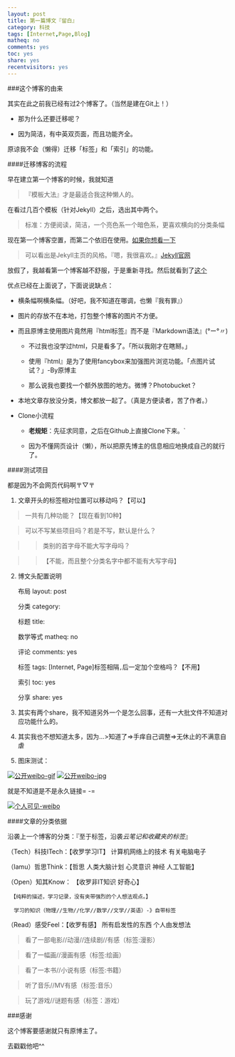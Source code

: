 ```yaml
---
layout: post 
title: 第一篇博文『留白』
category: 科技
tags: [Internet,Page,Blog]
matheq: no
comments: yes
toc: yes
share: yes
recentvisitors: yes
---
```


###这个博客的由来

其实在此之前我已经有过2个博客了。（当然是建在Git上！）

- 那为什么还要迁移呢？

- 因为简洁，有中英双页面，而且功能齐全。

原谅我不会（懒得）迁移「标签」和「索引」的功能。

####迁移博客的流程

早在建立第一个博客的时候，我就知道

>『模板大法』才是最适合我这种懒人的。

在看过几百个模板（针对Jekyll）之后，选出其中两个。

>标准：方便阅读，简洁，一个亮色系一个暗色系，更喜欢横向的分类条幅

现在第一个博客空置，而第二个依旧在使用。[如果你想看一下](http://unkonw.github.io/)

>可以看出是Jekyll主页的风格。『嗯，我很喜欢。』[Jekyll官网](http://jekyllcn.com/)

放假了，我越看第一个博客越不舒服，于是重新寻找。然后就看到了[这个](http://yanshuo.name/)

优点已经在上面说了，下面说说缺点：

- 横条幅啊横条幅。（好吧，我不知道在哪调，也懒『我有罪』）

- 图片的存放不在本地，打包整个博客的图片不方便。

- 而且原博主使用图片竟然用『html标签』而不是『Markdown语法』(°ー°〃)

  - 不过我也没学过html，只是看多了。「所以我刚才在瞎掰。」

  - 使用『html』是为了使用fancybox来加强图片浏览功能。「点图片试试？」-By原博主
  
  - 那么说我也要找一个额外放图的地方。微博？Photobucket？

- 本地文章存放没分类，博文都放一起了。（真是方便读者，苦了作者。）

- Clone小流程

  - **老规矩**：先征求同意，之后在Github上直接Clone下来。`
  
  - 因为不懂网页设计（懒），所以把原先博主的信息相应地换成自己的就行了。

####测试项目

都是因为不会网页代码啊〒▽〒

1. 文章开头的标签相对位置可以移动吗？【可以】

>一共有几种功能？【现在看到10种】

>可以不写某些项目吗？若是不写，默认是什么？

>>类别的首字母不能大写字母吗？

>>【不能，而且整个分类名字中都不能有大写字母】

2. 博文头配置说明
  
    布局 layout: post
    
    分类 category: 
      
    标题 title: 
    
    数学等式 matheq: no
    
    评论 comments: yes
    
    标签 tags: [Internet, Page]标签相隔`,`后一定加个空格吗？【不用】
    
    索引 toc: yes
    
    分享 share: yes
    
3. 其实有两个share，我不知道另外一个是怎么回事，还有一大批文件不知道对应功能什么的。

4. 其实我也不想知道太多，因为...>知道了=>手痒自己调整=>无休止的不满意自虐

5. 图床测试：

<a class="fancybox" rel="gallery1" href="http://ww2.sinaimg.cn/square/8935112btw1eq5jp3ruvgg2046046746.gif" title="公开weibo-gif"><img src="http://ww2.sinaimg.cn/square/8935112btw1eq5jp3ruvgg2046046746.gif" alt="公开weibo-gif" /></a>
<a class="fancybox" rel="gallery1" href="http://ww4.sinaimg.cn/square/8935112btw1eq5jp3zfvuj2046046dfr.jpg" title="公开weibo-gif"><img src="http://ww4.sinaimg.cn/square/8935112btw1eq5jp3zfvuj2046046dfr.jpg" alt="公开weibo-jpg" /></a>

就是不知道是不是永久链接= -=

<a class="fancybox" rel="gallery1" href="http://ww3.sinaimg.cn/bmiddle/8935112btw1eq5jrzweeij20c808s75s.jpg" title="个人可见-weibo"><img src="http://ww3.sinaimg.cn/bmiddle/8935112btw1eq5jrzweeij20c808s75s.jpg" alt="个人可见-weibo" /></a>

####文章的分类依据

沿袭上一个博客的分类：『至于标签，沿袭*云笔记和收藏夹的标签*』

（Tech）科技ITech：【收罗学习IT】 计算机网络上的技术 有关电脑电子

（Iamu）哲思Think：【哲思 人类大脑计划 心灵意识 神经 人工智能】 

（Open）知其Know： 【收罗非IT知识 好奇心】

     【纯粹的描述，学习记录，没有夹带强烈的个人想法观点。】
     
      学习的知识（物理//生物//化学//数学//文学//英语）-》自带标签
      
（Read）感受Feel：【收罗有感】 所有启发性的东西 个人由发想法

>看了一部电影//动漫//连续剧//有感（标签:漫影）
                
>看了一幅画//漫画有感（标签:绘画）
                
>看了一本书//小说有感（标签:书籍）

>听了音乐//MV有感（标签:音乐）
                
>玩了游戏//谜题有感（标签：游戏）
      
###感谢

这个博客要感谢就只有原博主了。

去戳戳他吧^^